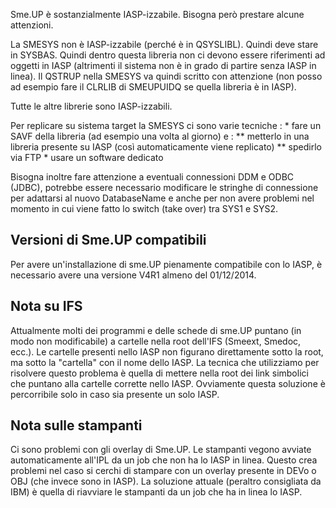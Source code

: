 Sme.UP è sostanzialmente IASP-izzabile. Bisogna però prestare alcune attenzioni.

La SMESYS non è IASP-izzabile (perché è in QSYSLIBL). Quindi deve stare in SYSBAS.
Quindi dentro questa libreria non ci devono essere riferimenti ad oggetti in IASP (altrimenti il sistema non è in grado di partire senza IASP in linea).
Il QSTRUP nella SMESYS va quindi scritto con attenzione (non posso ad esempio fare il CLRLIB di SMEUPUIDQ se quella libreria è in IASP).

Tutte le altre librerie sono IASP-izzabili.

Per replicare su sistema target la SMESYS ci sono varie tecniche : 
\* fare un SAVF della libreria (ad esempio una volta al giorno) e : 
\*\* metterlo in una libreria presente su IASP (così automaticamente viene replicato)
\*\* spedirlo via FTP
\* usare un software dedicato

Bisogna inoltre fare attenzione a eventuali connessioni DDM e ODBC (JDBC), potrebbe essere necessario modificare le stringhe di connessione per adattarsi al nuovo DatabaseName e anche per non avere problemi nel momento in cui viene fatto lo switch (take over) tra SYS1 e SYS2.

## Versioni di Sme.UP compatibili
Per avere un'installazione di sme.UP pienamente compatibile con lo IASP, è necessario avere una versione V4R1 almeno del 01/12/2014.

## Nota su IFS
Attualmente molti dei programmi e delle schede di sme.UP puntano (in modo non modificabile) a cartelle nella root dell'IFS (Smeext, Smedoc, ecc.). Le cartelle presenti nello IASP non figurano direttamente sotto la root, ma sotto la "cartella" con il nome dello IASP.
La tecnica che utilizziamo per risolvere questo problema è quella di mettere nella root dei link simbolici che puntano alla cartelle corrette nello IASP.
Ovviamente questa soluzione è percorribile solo in caso sia presente un solo IASP.

## Nota sulle stampanti
Ci sono problemi con gli overlay di Sme.UP. Le stampanti vegono avviate automaticamente all'IPL da un job che non ha lo IASP in linea. Questo crea problemi nel caso si cerchi di stampare con un overlay presente in DEVo o OBJ (che invece sono in IASP).
La soluzione attuale (peraltro consigliata da IBM) è quella di riavviare le stampanti da un job che ha in linea lo IASP.
